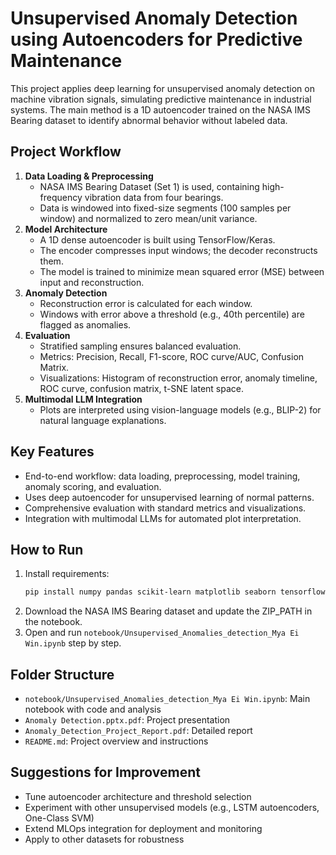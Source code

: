 # Unsupervised Anomaly Detection using Autoencoders for Predictive Maintenance

This project applies deep learning for unsupervised anomaly detection on machine vibration signals, simulating predictive maintenance in industrial systems. The main method is a 1D autoencoder trained on the NASA IMS Bearing dataset to identify abnormal behavior without labeled data.

## Project Workflow
1. **Data Loading & Preprocessing**
   - NASA IMS Bearing Dataset (Set 1) is used, containing high-frequency vibration data from four bearings.
   - Data is windowed into fixed-size segments (100 samples per window) and normalized to zero mean/unit variance.
2. **Model Architecture**
   - A 1D dense autoencoder is built using TensorFlow/Keras.
   - The encoder compresses input windows; the decoder reconstructs them.
   - The model is trained to minimize mean squared error (MSE) between input and reconstruction.
3. **Anomaly Detection**
   - Reconstruction error is calculated for each window.
   - Windows with error above a threshold (e.g., 40th percentile) are flagged as anomalies.
4. **Evaluation**
   - Stratified sampling ensures balanced evaluation.
   - Metrics: Precision, Recall, F1-score, ROC curve/AUC, Confusion Matrix.
   - Visualizations: Histogram of reconstruction error, anomaly timeline, ROC curve, confusion matrix, t-SNE latent space.
5. **Multimodal LLM Integration**
   - Plots are interpreted using vision-language models (e.g., BLIP-2) for natural language explanations.

## Key Features
- End-to-end workflow: data loading, preprocessing, model training, anomaly scoring, and evaluation.
- Uses deep autoencoder for unsupervised learning of normal patterns.
- Comprehensive evaluation with standard metrics and visualizations.
- Integration with multimodal LLMs for automated plot interpretation.

## How to Run
1. Install requirements:
   ```bash
   pip install numpy pandas scikit-learn matplotlib seaborn tensorflow torch transformers
   ```
2. Download the NASA IMS Bearing dataset and update the ZIP_PATH in the notebook.
3. Open and run `notebook/Unsupervised_Anomalies_detection_Mya Ei Win.ipynb` step by step.

## Folder Structure
- `notebook/Unsupervised_Anomalies_detection_Mya Ei Win.ipynb`: Main notebook with code and analysis
- `Anomaly Detection.pptx.pdf`: Project presentation
- `Anomaly_Detection_Project_Report.pdf`: Detailed report
- `README.md`: Project overview and instructions

## Suggestions for Improvement
- Tune autoencoder architecture and threshold selection
- Experiment with other unsupervised models (e.g., LSTM autoencoders, One-Class SVM)
- Extend MLOps integration for deployment and monitoring
- Apply to other datasets for robustness
